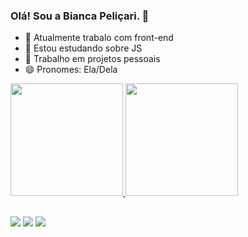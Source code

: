### Olá! Sou a Bianca Peliçari. 👋

- 🔭 Atualmente trabalo com front-end
- 🌱 Estou estudando sobre JS
- 👯 Trabalho em projetos pessoais
- 😄 Pronomes: Ela/Dela

<div>
  <a href="https://github.com/biancapelicari">
  <img height="180em" src="https://github-readme-stats.vercel.app/api?username=biancapelicari&show_icons=true&theme=dark&include_all_commits=true&count_private=true"/>
  <img height="180em" src="https://github-readme-stats.vercel.app/api/top-langs/?username=biancapelicari&layout=compact&langs_count=7&theme=dark"/>
</div>
  
  ##
  
  
 
<div>
   <a href="https://www.instagram.com/bia.pelicari/" target="_blank"><img src="https://img.shields.io/badge/-Instagram-%23E4405F?style=for-the-badge&logo=instagram&logoColor=white" target="_blank"></a>
   <a href = "mailto:pelicaribia@gmail.com"><img src="https://img.shields.io/badge/-Gmail-%23333?style=for-the-badge&logo=gmail&logoColor=white" target="_blank"></a>
   <a href="https://www.linkedin.com/in/bianca-peli%C3%A7ari-835490115/?originalSubdomain=br" target="_blank"><img src="https://img.shields.io/badge/-LinkedIn-%230077B5?style=for-the-badge&logo=linkedin&logoColor=white" target="_blank"></a>
 
</div>
